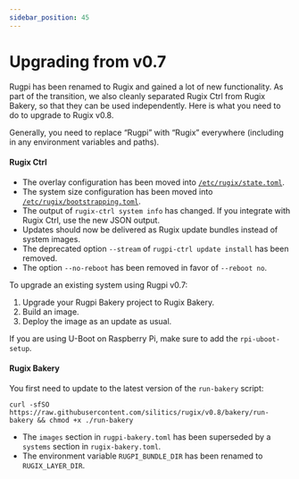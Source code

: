 ```yaml
---
sidebar_position: 45
---
```


# Upgrading from v0.7

Rugpi has been renamed to Rugix and gained a lot of new functionality.
As part of the transition, we also cleanly separated Rugix Ctrl from Rugix Bakery, so that they can be used independently.
Here is what you need to do to upgrade to Rugix v0.8.

Generally, you need to replace “Rugpi” with “Rugix” everywhere (including in any environment variables and paths).

#### Rugix Ctrl

- The overlay configuration has been moved into [`/etc/rugix/state.toml`](./ctrl/state-management.mdx#overlay-configuration).
- The system size configuration has been moved into [`/etc/rugix/bootstrapping.toml`](./ctrl/bootstrapping.mdx#default-layout).
- The output of `rugix-ctrl system info` has changed. If you integrate with Rugix Ctrl, use the new JSON output.
- Updates should now be delivered as Rugix update bundles instead of system images.
- The deprecated option `--stream` of `rugpi-ctrl update install` has been removed.
- The option `--no-reboot` has been removed in favor of `--reboot no`.

To upgrade an existing system using Rugpi v0.7:

1. Upgrade your Rugpi Bakery project to Rugix Bakery.
2. Build an image.
3. Deploy the image as an update as usual.

If you are using U-Boot on Raspberry Pi, make sure to add the `rpi-uboot-setup`.

#### Rugix Bakery

You first need to update to the latest version of the `run-bakery` script:

```shell
curl -sfSO https://raw.githubusercontent.com/silitics/rugix/v0.8/bakery/run-bakery && chmod +x ./run-bakery
```

- The `images` section in `rugpi-bakery.toml` has been superseded by a `systems` section in `rugix-bakery.toml`.
- The environment variable `RUGPI_BUNDLE_DIR` has been renamed to `RUGIX_LAYER_DIR`.
